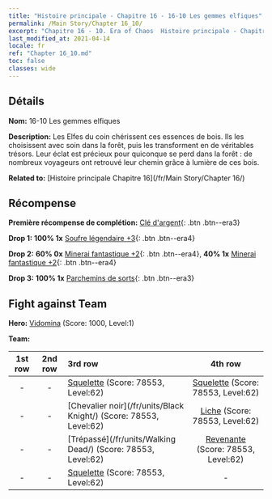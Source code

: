 ```yaml
---
title: "Histoire principale - Chapitre 16 - 16-10 Les gemmes elfiques"
permalink: /Main Story/Chapter 16_10/
excerpt: "Chapitre 16 - 10. Era of Chaos  Histoire principale - Chapitre 16_10. 16-10 Les gemmes elfiques"
last_modified_at: 2021-04-14
locale: fr
ref: "Chapter 16_10.md"
toc: false
classes: wide
---
```


## Détails

 **Nom:** 16-10 Les gemmes elfiques

 **Description:** Les Elfes du coin chérissent ces essences de bois. Ils les choisissent avec soin dans la forêt, puis les transforment en de véritables trésors. Leur éclat est précieux pour quiconque se perd dans la forêt : de nombreux voyageurs ont retrouvé leur chemin grâce à lumière de ces bois.

 **Related to:** [Histoire principale Chapitre 16](/fr/Main Story/Chapter 16/)

## Récompense

 **Première récompense de complétion:** [Clé d'argent](/fr/Items/con_693/){: .btn .btn--era3}

 **Drop 1:** **100% 1x** [Soufre légendaire +3](/fr/Items/mat_57/){: .btn .btn--era4}

 **Drop 2:** **60% 0x** [Minerai fantastique +2](/fr/Items/mat_47/){: .btn .btn--era4}, **40% 1x** [Minerai fantastique +2](/fr/Items/mat_47/){: .btn .btn--era4}

 **Drop 3:** **100% 1x** [Parchemins de sorts](/fr/Items/con_694/){: .btn .btn--era3}


## Fight against Team
 **Hero:** [Vidomina](/fr/heroes/Vidomina/) (Score: 1000, Level:1)

 **Team:**


  | 1st row | 2nd row | 3rd row | 4th row |
  |:----:|:----:|:----|:----:|
  | - | - | [Squelette](/fr/units/Skeleton/) (Score: 78553, Level:62)  | [Squelette](/fr/units/Skeleton/) (Score: 78553, Level:62)  |
  | - | - | [Chevalier noir](/fr/units/Black Knight/) (Score: 78553, Level:62)  | [Liche](/fr/units/Lich/) (Score: 78553, Level:62)  |
  | - | - | [Trépassé](/fr/units/Walking Dead/) (Score: 78553, Level:62)  | [Revenante](/fr/units/Wight/) (Score: 78553, Level:62)  |
  | - | - | [Squelette](/fr/units/Skeleton/) (Score: 78553, Level:62)  | - |


